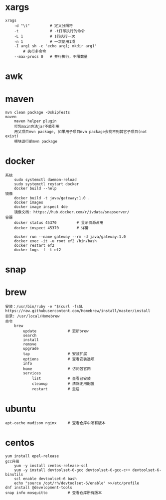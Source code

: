 # xargs
    xrags 
        -d "\t"         # 定义分隔符
        -t              # -t打印执行的命令
        -L 1            # 1行执行一次
        -n 1            # 一次使用1项
        -I arg1 sh -c 'echo arg1; mkdir arg1'       
            # 执行多命令
        --max-procs 0   # 并行执行，不限数量
# awk
# maven
    mvn clean package -DskipTests
    maven
        maven helper plugin
        打包main方法jar不能引用
        用父项目mvn package, 如果用子项目mvn package会找不到其它子项目(not exist)
        模块运行前mvn package
# docker
    系统
        sudo systemctl daemon-reload
        sudo systemctl restart docker
        docker build --help
    镜像
        docker build -t java/gateway:1.0 .
        docker images
        docker image inspect 4de
        镜像文档: https://hub.docker.com/r/ivdata/snapserver/
    容器
        docker status 45370         # 显示资源占用
        docker inspect 45370        # 详情

        docker run --name gateway --rm -d java/gateway:1.0
        docker exec -it -u root ef2 /bin/bash
        docker restart ef2
        docker logs -f -t ef2

# snap
# brew
    安装：/usr/bin/ruby -e "$(curl -fsSL https://raw.githubusercontent.com/Homebrew/install/master/install
    目录: /usr/local/Homebrew
    命令
        brew
            update              # 更新brew
            search
            install
            remove
            upgrade
            tap                 # 安装扩展
            options             # 查看安装选项
            info
            home                # 访问包官网
            services
                list            # 查看已安装
                cleanup         # 清除无用配置
                restart         # 重启
# ubuntu
    apt-cache madison nginx     # 查看仓库中所有版本
# centos
    yum install epel-release
    gcc升级
        yum -y install centos-release-scl
        yum -y install devtoolset-6-gcc devtoolset-6-gcc-c++ devtoolset-6-binutils
        scl enable devtoolset-6 bash
        echo "source /opt/rh/devtoolset-6/enable" >>/etc/profile
    dnf install @development-tools
    snap info mosquitto         # 查看仓库所有版本